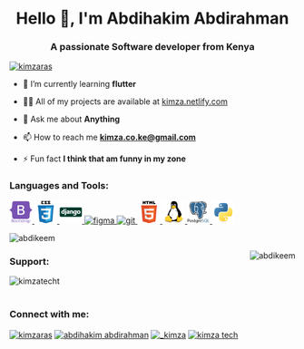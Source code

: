 <h1 align="center">Hello 👋, I'm Abdihakim Abdirahman</h1>
<h3 align="center">A passionate Software developer from Kenya</h3>

<p align="left"> <a href="https://twitter.com/kimzaras" target="blank"><img src="https://img.shields.io/twitter/follow/kimzaras?logo=twitter&style=for-the-badge" alt="kimzaras" /></a> </p>

- 🌱 I’m currently learning **flutter**

- 👨‍💻 All of my projects are available at [kimza.netlify.com](kimza.netlify.com)

- 💬 Ask me about **Anything**

- 📫 How to reach me **kimza.co.ke@gmail.com**

- ⚡ Fun fact **I think that am funny in my zone**

<h3 align="left">Languages and Tools:</h3>
<p align="left"> <a href="https://getbootstrap.com" target="_blank" rel="noreferrer"> <img src="https://raw.githubusercontent.com/devicons/devicon/master/icons/bootstrap/bootstrap-plain-wordmark.svg" alt="bootstrap" width="40" height="40"/> </a> <a href="https://www.w3schools.com/css/" target="_blank" rel="noreferrer"> <img src="https://raw.githubusercontent.com/devicons/devicon/master/icons/css3/css3-original-wordmark.svg" alt="css3" width="40" height="40"/> </a> <a href="https://www.djangoproject.com/" target="_blank" rel="noreferrer"> <img src="https://raw.githubusercontent.com/devicons/devicon/master/icons/django/django-original.svg" alt="django" width="40" height="40"/> </a> <a href="https://www.figma.com/" target="_blank" rel="noreferrer"> <img src="https://www.vectorlogo.zone/logos/figma/figma-icon.svg" alt="figma" width="40" height="40"/> </a> <a href="https://git-scm.com/" target="_blank" rel="noreferrer"> <img src="https://www.vectorlogo.zone/logos/git-scm/git-scm-icon.svg" alt="git" width="40" height="40"/> </a> <a href="https://www.w3.org/html/" target="_blank" rel="noreferrer"> <img src="https://raw.githubusercontent.com/devicons/devicon/master/icons/html5/html5-original-wordmark.svg" alt="html5" width="40" height="40"/> </a> <a href="https://www.linux.org/" target="_blank" rel="noreferrer"> <img src="https://raw.githubusercontent.com/devicons/devicon/master/icons/linux/linux-original.svg" alt="linux" width="40" height="40"/> </a> <a href="https://www.postgresql.org" target="_blank" rel="noreferrer"> <img src="https://raw.githubusercontent.com/devicons/devicon/master/icons/postgresql/postgresql-original-wordmark.svg" alt="postgresql" width="40" height="40"/> </a> <a href="https://www.python.org" target="_blank" rel="noreferrer"> <img src="https://raw.githubusercontent.com/devicons/devicon/master/icons/python/python-original.svg" alt="python" width="40" height="40"/> </a> </p>

<p>&nbsp;<img align="left" src="https://github-readme-stats.vercel.app/api?username=abdikeem&show_icons=true&locale=en" alt="abdikeem" /></p>

<p><img align="right" src="https://github-readme-streak-stats.herokuapp.com/?user=abdikeem&" alt="abdikeem" /></p>

<h3 align="left">Support:</h3>
<p><a href="https://www.buymeacoffee.com/kimzatecht"> <img align="left" src="https://cdn.buymeacoffee.com/buttons/v2/default-yellow.png" height="50" width="210" alt="kimzatecht" /></a></p><br><br>

<h3 align="centre">Connect with me:</h3>
<p align="centre">
<a href="https://twitter.com/kimzaras" target="blank"><img align="center" src="https://raw.githubusercontent.com/rahuldkjain/github-profile-readme-generator/master/src/images/icons/Social/twitter.svg" alt="kimzaras" height="30" width="40" /></a>
<a href="https://linkedin.com/in/abdihakim abdirahman" target="blank"><img align="center" src="https://raw.githubusercontent.com/rahuldkjain/github-profile-readme-generator/master/src/images/icons/Social/linked-in-alt.svg" alt="abdihakim abdirahman" height="30" width="40" /></a>
<a href="https://instagram.com/_kimza" target="blank"><img align="center" src="https://raw.githubusercontent.com/rahuldkjain/github-profile-readme-generator/master/src/images/icons/Social/instagram.svg" alt="_kimza" height="30" width="40" /></a>
<a href="https://www.youtube.com/c/kimza tech" target="blank"><img align="center" src="https://raw.githubusercontent.com/rahuldkjain/github-profile-readme-generator/master/src/images/icons/Social/youtube.svg" alt="kimza tech" height="30" width="40" /></a>
</p>


